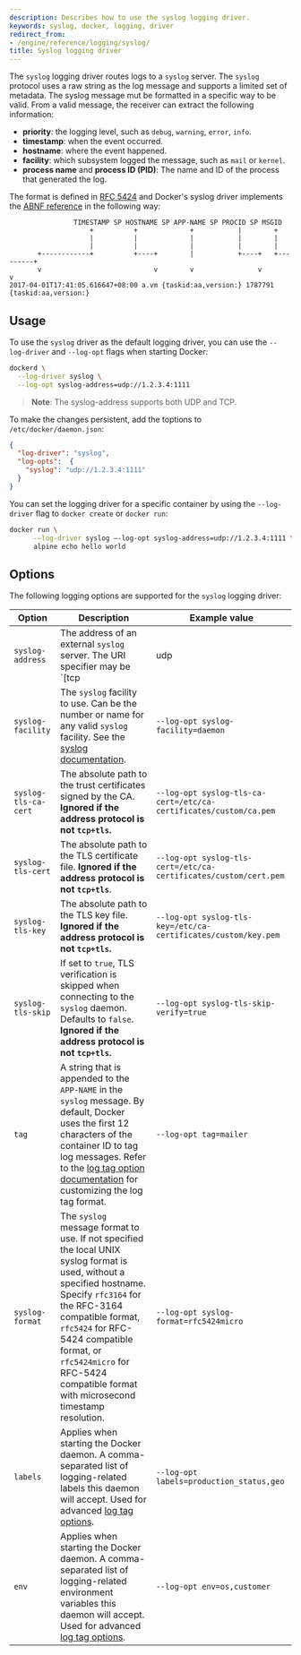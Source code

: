 ```yaml
---
description: Describes how to use the syslog logging driver.
keywords: syslog, docker, logging, driver
redirect_from:
- /engine/reference/logging/syslog/
title: Syslog logging driver
---
```


The `syslog` logging driver routes logs to a `syslog` server. The `syslog` protocol uses
a raw string as the log message and supports a limited set of metadata. The syslog
message mut be formatted in a specific way to be valid. From a valid message, the
receiver can extract the following information:

- **priority**: the logging level, such as `debug`, `warning`, `error`, `info`.
- **timestamp**: when the event occurred.
- **hostname**: where the event happened.
- **facility**: which subsystem logged the message, such as `mail` or `kernel`.
- **process name** and **process ID (PID)**: The name and ID of the process that generated the log.

The format is defined in [RFC 5424](https://tools.ietf.org/html/rfc5424) and Docker's syslog driver implements the
[ABNF reference](https://tools.ietf.org/html/rfc5424#section-6) in the following way:

```none
                TIMESTAMP SP HOSTNAME SP APP-NAME SP PROCID SP MSGID
                    +          +             +           |        +
                    |          |             |           |        |
                    |          |             |           |        |
       +------------+          +----+        |           +----+   +---------+
       v                            v        v                v             v
2017-04-01T17:41:05.616647+08:00 a.vm {taskid:aa,version:} 1787791 {taskid:aa,version:}
```

## Usage

To use the `syslog` driver as the default logging driver, you can use the `--log-driver` and `--log-opt` flags when starting Docker:

```bash
dockerd \
  --log-driver syslog \
  --log-opt syslog-address=udp://1.2.3.4:1111
```

> **Note**: The syslog-address supports both UDP and TCP.

To make the changes persistent, add the toptions to `/etc/docker/daemon.json`:


```json
{
  "log-driver": "syslog",
  "log-opts":  {
    "syslog": "udp://1.2.3.4:1111"
  }
}
```

You can set the logging driver for a specific container by using the
`--log-driver` flag to `docker create` or `docker run`:

```bash
docker run \
      -–log-driver syslog –-log-opt syslog-address=udp://1.2.3.4:1111 \
      alpine echo hello world
```

## Options

The following logging options are supported for the `syslog` logging driver:

| Option               | Description              | Example value                             |
|----------------------|--------------------------|-------------------------------------------|
| `syslog-address`     | The address of an external `syslog` server. The URI specifier may be `[tcp|udp|tcp+tls]://host:port`, `unix://path`, or `unixgram://path`. If the transport is `tcp`, `udp`, or `tcp+tls`, the default port is `514`.| `--log-opt syslog-address=tcp+tls://192.168.1.3:514`, `--log-opt syslog-address=unix:///tmp/syslog.sock` |
| `syslog-facility`    | The `syslog` facility to use. Can be the number or name for any valid `syslog` facility. See the [syslog documentation](https://tools.ietf.org/html/rfc5424#section-6.2.1). | `--log-opt syslog-facility=daemon` |
| `syslog-tls-ca-cert` | The absolute path to the trust certificates signed by the CA. **Ignored if the address protocol is not `tcp+tls`.** | `--log-opt syslog-tls-ca-cert=/etc/ca-certificates/custom/ca.pem` |
| `syslog-tls-cert`    | The absolute path to the TLS certificate file. **Ignored if the address protocol is not `tcp+tls`**. | `--log-opt syslog-tls-cert=/etc/ca-certificates/custom/cert.pem` |
| `syslog-tls-key`     | The absolute path to the TLS key file. **Ignored if the address protocol is not `tcp+tls`.** | `--log-opt syslog-tls-key=/etc/ca-certificates/custom/key.pem` |
| `syslog-tls-skip`    | If set to `true`, TLS verification is skipped when connecting to the `syslog` daemon. Defaults to `false`. **Ignored if the address protocol is not `tcp+tls`.** | `--log-opt syslog-tls-skip-verify=true` |
| `tag`                | A string that is appended to the `APP-NAME` in the `syslog` message. By default, Docker uses the first 12 characters of the container ID to tag log messages. Refer to the [log tag option documentation](log_tags.md) for customizing the log tag format. | `--log-opt tag=mailer` |
| `syslog-format`      | The `syslog` message format to use. If not specified the local UNIX syslog format is used, without a specified hostname. Specify `rfc3164` for the RFC-3164 compatible format, `rfc5424` for RFC-5424 compatible format, or `rfc5424micro` for RFC-5424 compatible format with microsecond timestamp resolution. | `--log-opt syslog-format=rfc5424micro` |
| `labels`             | Applies when starting the Docker daemon. A comma-separated list of logging-related labels this daemon will accept. Used for advanced [log tag options](log_tags.md).| `--log-opt labels=production_status,geo` |
| `env`                | Applies when starting the Docker daemon. A comma-separated list of logging-related environment variables this daemon will accept. Used for advanced [log tag options](log_tags.md). | `--log-opt env=os,customer` |
